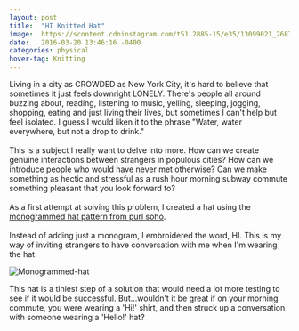 ```yaml
---
layout: post
title:	"HI Knitted Hat"
image:	https://scontent.cdninstagram.com/t51.2885-15/e35/13099021_268789730125962_1286866073_n.jpg?ig_cache_key=MTIzNTk0NjEyOTE2OTk5Nzc1Ng%3D%3D.2
date:   2016-03-20 13:46:16 -0400
categories:	physical
hover-tag: Knitting
---
```


Living in a city as CROWDED as New York City, it's hard to believe that sometimes it just feels downright LONELY. There's people all around buzzing about, reading, listening to music, yelling, sleeping, jogging, shopping, eating and just living their lives, but sometimes I can't help but feel isolated. I guess I would liken it to the phrase "Water, water everywhere, but not a drop to drink."
<br><br>
This is a subject I really want to delve into more. How can we create genuine interactions between strangers in populous cities? How can we introduce people who would have never met otherwise? Can we make something as hectic and stressful as a rush hour morning subway commute something pleasant that you look forward to?
<br><br>
As a first attempt at solving this problem, I created a hat using the [monogrammed hat pattern from purl soho][monogrammed-hat]. 
<br><br>
Instead of adding just a monogram, I embroidered the word, HI. This is my way of inviting strangers to have conversation with me when I'm wearing the hat. 

![Monogrammed-hat](https://scontent.cdninstagram.com/t51.2885-15/e35/13099021_268789730125962_1286866073_n.jpg?ig_cache_key=MTIzNTk0NjEyOTE2OTk5Nzc1Ng%3D%3D.2)

This hat is a tiniest step of a solution that would need a lot more testing to see if it would be successful. But...wouldn't it be great if on your morning commute, you were wearing a 'Hi!' shirt, and then struck up a conversation with someone wearing a 'Hello!' hat? 

[monogrammed-hat]: https://www.purlsoho.com/create/2015/12/12/monogrammed-hats-for-everyone/